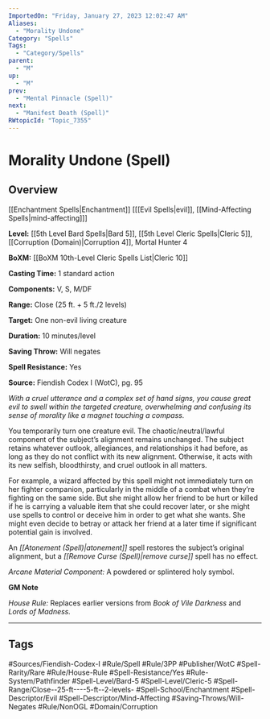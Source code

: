 ```yaml
---
ImportedOn: "Friday, January 27, 2023 12:02:47 AM"
Aliases:
  - "Morality Undone"
Category: "Spells"
Tags:
  - "Category/Spells"
parent:
  - "M"
up:
  - "M"
prev:
  - "Mental Pinnacle (Spell)"
next:
  - "Manifest Death (Spell)"
RWtopicId: "Topic_7355"
---
```

# Morality Undone (Spell)
## Overview
[[Enchantment Spells|Enchantment]] \[[[Evil Spells|evil]], [[Mind-Affecting Spells|mind-affecting]]]

**Level:** [[5th Level Bard Spells|Bard 5]], [[5th Level Cleric Spells|Cleric 5]], [[Corruption (Domain)|Corruption 4]], Mortal Hunter 4

**BoXM:** [[BoXM 10th-Level Cleric Spells List|Cleric 10]]

**Casting Time:** 1 standard action

**Components:** V, S, M/DF

**Range:** Close (25 ft. + 5 ft./2 levels)

**Target:** One non-evil living creature

**Duration:** 10 minutes/level

**Saving Throw:** Will negates

**Spell Resistance:** Yes

**Source:** Fiendish Codex I (WotC), pg. 95

*With a cruel utterance and a complex set of hand signs, you cause great evil to swell within the targeted creature, overwhelming and confusing its sense of morality like a magnet touching a compass.*

You temporarily turn one creature evil. The chaotic/neutral/lawful component of the subject’s alignment remains unchanged. The subject retains whatever outlook, allegiances, and relationships it had before, as long as they do not conflict with its new alignment. Otherwise, it acts with its new selfish, bloodthirsty, and cruel outlook in all matters.

For example, a wizard affected by this spell might not immediately turn on her fighter companion, particularly in the middle of a combat when they’re fighting on the same side. But she might allow her friend to be hurt or killed if he is carrying a valuable item that she could recover later, or she might use spells to control or deceive him in order to get what she wants. She might even decide to betray or attack her friend at a later time if significant potential gain is involved.

An *[[Atonement (Spell)|atonement]]* spell restores the subject’s original alignment, but a *[[Remove Curse (Spell)|remove curse]]* spell has no effect.

*Arcane Material Component:* A powdered or splintered holy symbol.

**GM Note**

*House Rule:* Replaces earlier versions from *Book of Vile Darkness* and *Lords of Madness.*


---
## Tags
#Sources/Fiendish-Codex-I #Rule/Spell #Rule/3PP #Publisher/WotC #Spell-Rarity/Rare #Rule/House-Rule #Spell-Resistance/Yes #Rule-System/Pathfinder #Spell-Level/Bard-5 #Spell-Level/Cleric-5 #Spell-Range/Close--25-ft----5-ft--2-levels- #Spell-School/Enchantment #Spell-Descriptor/Evil #Spell-Descriptor/Mind-Affecting #Saving-Throws/Will-Negates #Rule/NonOGL #Domain/Corruption

